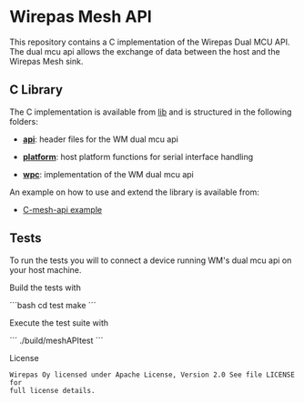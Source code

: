 # Wirepas Mesh API

This repository contains a C implementation of the Wirepas Dual MCU API.
The dual mcu api allows the exchange of data between the host and the
Wirepas Mesh sink.


## C Library

The C implementation is available from [lib](./lib) and is structured in the
following folders:

-   **[api](./lib/api)**: header files for the WM dual mcu api

-   **[platform](./lib/platform)**: host platform functions for serial interface handling

-   **[wpc](./lib/wpc)**: implementation of the WM dual mcu api


An example on how to use and extend the library is available from:

-   [C-mesh-api example](./example/main.c)

## Tests

To run the tests you will to connect a device running WM's dual mcu api on
your host machine.

Build the tests with

´´´bash
    cd test
    make
´´´

Execute the test suite with

´´´
    ./build/meshAPItest
´´´


License
~~~~~~~
Wirepas Oy licensed under Apache License, Version 2.0 See file LICENSE for
full license details.
